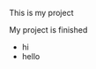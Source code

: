 <p>This is  my project</p>
<bold>My project is finished</bold>
<ul>
  <li>hi</li>
  <li>hello</li>
</ul>
